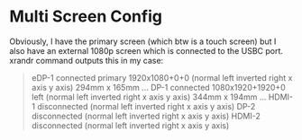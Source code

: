 # Multi Screen Config

Obviously, I have the primary screen (which btw is a touch screen) but I also have an external 1080p screen which is connected to the USBC port.
xrandr command outputs this in my case:
> eDP-1 connected primary 1920x1080+0+0 (normal left inverted right x axis y axis) 294mm x 165mm
> ...
> DP-1 connected 1080x1920+1920+0 left (normal left inverted right x axis y axis) 344mm x 194mm
> ...
> HDMI-1 disconnected (normal left inverted right x axis y axis)
> DP-2 disconnected (normal left inverted right x axis y axis)
> HDMI-2 disconnected (normal left inverted right x axis y axis)
